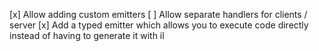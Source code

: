 ﻿[x] Allow adding custom emitters
[ ] Allow separate handlers for clients / server
[x] Add a typed emitter which allows you to execute code directly instead of having to generate it with il 